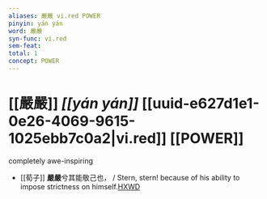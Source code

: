 ```yaml
---
aliases: 嚴嚴 vi.red POWER
pinyin: yán yán
word: 嚴嚴
syn-func: vi.red
sem-feat: 
total: 1
concept: POWER 
---
```

# [[嚴嚴]] *[[yán yán]]*  [[uuid-e627d1e1-0e26-4069-9615-1025ebb7c0a2|vi.red]] [[POWER]]
completely awe-inspiring
 - [[荀子]] **嚴嚴**兮其能敬己也，
                     / Stern, stern! because of his ability to impose strictness on himself.[HXWD](https://hxwd.org/textview.html?location=KR3a0002_tls_008-10a.3)